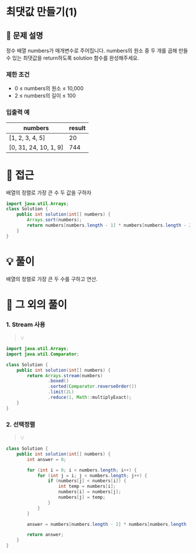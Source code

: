 # 최댓값 만들기(1)

## 📌 문제 설명

정수 배열 numbers가 매개변수로 주어집니다. numbers의 원소 중 두 개를 곱해 만들 수 있는 최댓값을 return하도록 solution 함수를 완성해주세요.

### 제한 조건

- 0 ≤ numbers의 원소 ≤ 10,000
- 2 ≤ numbers의 길이 ≤ 100

### 입출력 예

| numbers               | result |
| --------------------- | ------ |
| [1, 2, 3, 4, 5]       | 20     |
| [0, 31, 24, 10, 1, 9] | 744    |

# 🧐 접근

배열의 정렬로 가장 큰 수 두 값을 구하자

```java
import java.util.Arrays;
class Solution {
    public int solution(int[] numbers) {
        Arrays.sort(numbers);
        return numbers[numbers.length - 1] * numbers[numbers.length - 2];
    }
}
```

# 💡 풀이

배열의 정렬로 가장 큰 두 수를 구하고 연산.

# 📘 그 외의 풀이

### 1. Stream 사용

> 💡

```java
import java.util.Arrays;
import java.util.Comparator;

class Solution {
    public int solution(int[] numbers) {
        return Arrays.stream(numbers)
                .boxed()
                .sorted(Comparator.reverseOrder())
                .limit(2L)
                .reduce(1, Math::multiplyExact);
    }
}
```

### 2. 선택정렬

> 💡

```java
class Solution {
    public int solution(int[] numbers) {
        int answer = 0;

        for (int i = 0; i < numbers.length; i++) {
            for (int j = i; j < numbers.length; j++) {
                if (numbers[j] < numbers[i]) {
                    int temp = numbers[i];
                    numbers[i] = numbers[j];
                    numbers[j] = temp;
                }
            }
        }

        answer = numbers[numbers.length - 2] * numbers[numbers.length - 1];

        return answer;
    }
}
```
